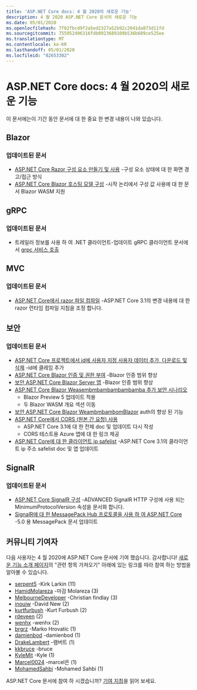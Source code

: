 ```yaml
---
title: 'ASP.NET Core docs: 4 월 2020의 새로운 기능'
description: 4 월 2020 ASP.NET Core 문서의 새로운 기능
ms.date: 05/01/2020
ms.openlocfilehash: 7f02fbcd9f2a5ed2327a52b92c2041da073d11fd
ms.sourcegitcommit: 755952496316fdb0923689109b536b609ce525ee
ms.translationtype: MT
ms.contentlocale: ko-KR
ms.lasthandoff: 05/01/2020
ms.locfileid: "82653302"
---
```

# <a name="aspnet-core-docs-whats-new-for-april-2020"></a>ASP.NET Core docs: 4 월 2020의 새로운 기능

이 문서에는이 기간 동안 문서에 대 한 중요 한 변경 내용이 나와 있습니다.

## <a name="blazor"></a>Blazor

### <a name="updated-articles"></a>업데이트된 문서

- [ASP.NET Core Razor 구성 요소 만들기 및 사용](../blazor/components.md) -구성 요소 상태에 대 한 화면 경고/접근 방식
- [ASP.NET Core Blazor 호스팅 모델 구성](../blazor/hosting-model-configuration.md) -시작 논리에서 구성 값 사용에 대 한 문서 Blazor WASM 지원

## <a name="grpc"></a>gRPC

### <a name="updated-articles"></a>업데이트된 문서

- 트레일러 정보를 사용 하 여 .NET 클라이언트-업데이트 gRPC 클라이언트 문서에서 [grpc 서비스 호출](../grpc/client.md)

## <a name="mvc"></a>MVC

### <a name="updated-articles"></a>업데이트된 문서

- [ASP.NET Core에서 razor 파일 컴파일](../mvc/views/view-compilation.md) -ASP.NET Core 3.1의 변경 내용에 대 한 razor 런타임 컴파일 지침을 조정 합니다.

## <a name="security"></a>보안

### <a name="updated-articles"></a>업데이트된 문서

- [ASP.NET Core 프로젝트에서 id에 사용자 지정 사용자 데이터 추가, 다운로드 및 삭제](../security/authentication/add-user-data.md) -id에 클레임 추가
- [ASP.NET Core Blazor 인증 및 권한 부여](../security/blazor/index.md) -Blazor 인증 범위 향상
- [보안 ASP.NET Core Blazor Server 앱](../security/blazor/server.md) -Blazor 인증 범위 향상
- [ASP.NET Core Blazor Weasembmbambambambamba 추가 보안 시나리오](../security/blazor/webassembly/additional-scenarios.md)
  - Blazor Preview 5 업데이트 적용
  - 두 Blazor WASM 개요 섹션 이동
- [보안 ASP.NET Core Blazor WeambmbambomBlazor](../security/blazor/webassembly/index.md) auth의 향상 된 기능
- [ASP.NET Core에서 CORS (원본 간 요청) 사용](../security/cors.md)
  - ASP.NET Core 3.1에 대 한 전체 doc 및 업데이트 다시 작성
  - CORS 테스트용 Azure 앱에 대 한 링크 제공
- [ASP.NET Core에 대 한 클라이언트 ip safelist](../security/ip-safelist.md) -ASP.NET Core 3.1의 클라이언트 ip 주소 safelist doc 및 앱 업데이트

## <a name="signalr"></a>SignalR

### <a name="updated-articles"></a>업데이트된 문서

- [ASP.NET Core SignalR 구성](../signalr/configuration.md) -ADVANCED SignalR HTTP 구성에 사용 되는 MinimumProtocolVersion 속성을 문서화 합니다.
- [SignalR에 대 한 MessagePack Hub 프로토콜을 사용 하 여 ASP.NET Core](../signalr/messagepackhubprotocol.md) -5.0 용 MessagePack 문서 업데이트

## <a name="community-contributors"></a>커뮤니티 기여자

다음 사용자는 4 월 2020에 ASP.NET Core 문서에 기여 했습니다. 감사합니다! [새로운 기능 소개 페이지](index.yml)의 "관련 항목 가져오기" 아래에 있는 링크를 따라 참여 하는 방법을 알아볼 수 있습니다.

- [serpent5](https://github.com/serpent5) -Kirk Larkin (11)
- [HamidMolareza](https://github.com/HamidMolareza) -마감 Molareza (3)
- [MelbourneDeveloper](https://github.com/MelbourneDeveloper) -Christian findlay (3)
- [inouiw](https://github.com/inouiw) -David New (2)
- [kurtfurbush](https://github.com/kurtfurbush) -Kurt Furbush (2)
- [rdeveen](https://github.com/rdeveen) (2)
- [wenhx](https://github.com/wenhx) -wenhx (2)
- [brgrz](https://github.com/brgrz) -Marko Hrovatic (1)
- [damienbod](https://github.com/damienbod) -damienbod (1)
- [DrakeLambert](https://github.com/DrakeLambert) -램버트 (1)
- [kkbruce](https://github.com/kkbruce) -bruce
- [KyleMit](https://github.com/KyleMit) -Kyle (1)
- [Marcel0024](https://github.com/Marcel0024) -marcel은 (1)
- [MohamedSahbi](https://github.com/MohamedSahbi) -Mohamed Sahbi (1)

ASP.NET Core 문서에 참여 하 시겠습니까? [기여 지침](https://github.com/dotnet/AspNetCore.Docs/blob/master/CONTRIBUTING.md)을 읽어 보세요.
